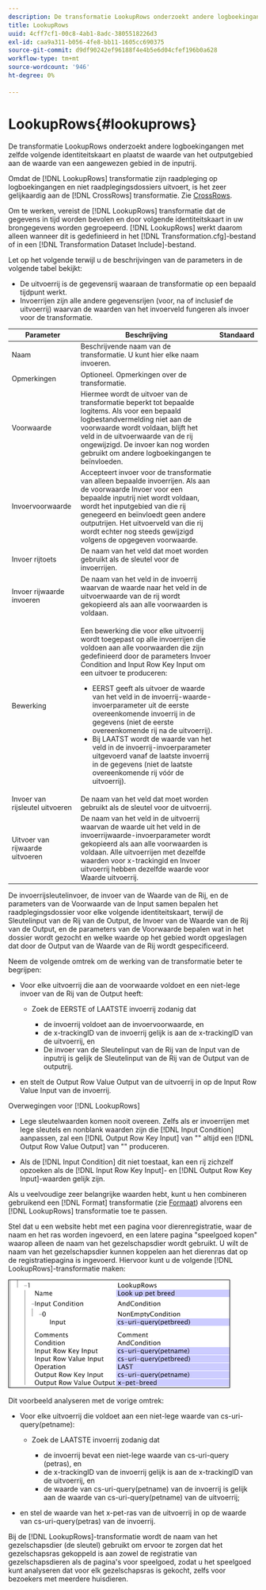 ```yaml
---
description: De transformatie LookupRows onderzoekt andere logboekingangen met zelfde volgende identiteitskaart en plaatst de waarde van het outputgebied aan de waarde van een aangewezen gebied in de inputrij.
title: LookupRows
uuid: 4cff7cf1-00c8-4ab1-8adc-3805518226d3
exl-id: caa9a311-b056-4fe8-bb11-1605cc690375
source-git-commit: d9df90242ef96188f4e4b5e6d04cfef196b0a628
workflow-type: tm+mt
source-wordcount: '946'
ht-degree: 0%

---
```


# LookupRows{#lookuprows}

De transformatie LookupRows onderzoekt andere logboekingangen met zelfde volgende identiteitskaart en plaatst de waarde van het outputgebied aan de waarde van een aangewezen gebied in de inputrij.

Omdat de [!DNL LookupRows] transformatie zijn raadpleging op logboekingangen en niet raadplegingsdossiers uitvoert, is het zeer gelijkaardig aan de [!DNL CrossRows] transformatie. Zie [CrossRows](../../../../../home/c-dataset-const-proc/c-data-trans/c-transf-types/c-standard-transf/c-crossrows.md#concept-fcace08804f54db397ed631cc13ff4f2).

Om te werken, vereist de [!DNL LookupRows] transformatie dat de gegevens in tijd worden bevolen en door volgende identiteitskaart in uw brongegevens worden gegroepeerd. [!DNL LookupRows] werkt daarom alleen wanneer dit is gedefinieerd in het [!DNL Transformation.cfg]-bestand of in een [!DNL Transformation Dataset Include]-bestand.

Let op het volgende terwijl u de beschrijvingen van de parameters in de volgende tabel bekijkt:

* De uitvoerrij is de gegevensrij waaraan de transformatie op een bepaald tijdpunt werkt.
* Invoerrijen zijn alle andere gegevensrijen (voor, na of inclusief de uitvoerrij) waarvan de waarden van het invoerveld fungeren als invoer voor de transformatie.

<table id="table_AB68A89ECD5C45F39B8433F994BBD7D8"> 
 <thead> 
  <tr> 
   <th colname="col1" class="entry"> Parameter </th> 
   <th colname="col2" class="entry"> Beschrijving </th> 
   <th colname="col3" class="entry"> Standaard </th> 
  </tr> 
 </thead>
 <tbody> 
  <tr> 
   <td colname="col1"> Naam </td> 
   <td colname="col2"> Beschrijvende naam van de transformatie. U kunt hier elke naam invoeren. </td> 
   <td colname="col3"> </td> 
  </tr> 
  <tr> 
   <td colname="col1"> Opmerkingen </td> 
   <td colname="col2"> Optioneel. Opmerkingen over de transformatie. </td> 
   <td colname="col3"> </td> 
  </tr> 
  <tr> 
   <td colname="col1"> Voorwaarde </td> 
   <td colname="col2"> Hiermee wordt de uitvoer van de transformatie beperkt tot bepaalde logitems. Als voor een bepaald logbestandvermelding niet aan de voorwaarde wordt voldaan, blijft het veld in de uitvoerwaarde van de rij ongewijzigd. De invoer kan nog worden gebruikt om andere logboekingangen te beïnvloeden. </td> 
   <td colname="col3"> </td> 
  </tr> 
  <tr> 
   <td colname="col1"> Invoervoorwaarde </td> 
   <td colname="col2">Accepteert invoer voor de transformatie van alleen bepaalde invoerrijen. Als aan de voorwaarde <span class="wintitle"> Invoer</span> voor een bepaalde inputrij niet wordt voldaan, wordt het inputgebied van die rij genegeerd en beïnvloedt geen andere outputrijen. Het uitvoerveld van die rij wordt echter nog steeds gewijzigd volgens de opgegeven voorwaarde. </td> 
   <td colname="col3"> </td> 
  </tr> 
  <tr> 
   <td colname="col1"> Invoer rijtoets </td> 
   <td colname="col2"> De naam van het veld dat moet worden gebruikt als de sleutel voor de invoerrijen. </td> 
   <td colname="col3"> </td> 
  </tr> 
  <tr> 
   <td colname="col1"> Invoer rijwaarde invoeren </td> 
   <td colname="col2"> De naam van het veld in de invoerrij waarvan de waarde naar het veld in de uitvoerwaarde van de rij wordt gekopieerd als aan alle voorwaarden is voldaan. </td> 
   <td colname="col3"> </td> 
  </tr> 
  <tr> 
   <td colname="col1"> Bewerking </td> 
   <td colname="col2"> <p>Een bewerking die voor elke uitvoerrij wordt toegepast op alle invoerrijen die voldoen aan alle voorwaarden die zijn gedefinieerd door de parameters <span class="wintitle"> Invoer</span> Condition and Input Row Key Input om een uitvoer te produceren: 
     <ul id="ul_16FB152CB558497794DDED72A2F05CDD"> 
      <li id="li_22DA9F814E4E42D0B21E90B63A2A7A0E"> EERST geeft als uitvoer de waarde van het veld in de invoerrij-waarde-invoerparameter uit de eerste overeenkomende invoerrij in de gegevens (niet de eerste overeenkomende rij na de uitvoerrij). </li> 
      <li id="li_45E00C3DE0494A1CB5C09B942088F161"> Bij LAATST wordt de waarde van het veld in de invoerrij-invoerparameter uitgevoerd vanaf de laatste invoerrij in de gegevens (niet de laatste overeenkomende rij vóór de uitvoerrij). </li> 
     </ul> </p> </td> 
   <td colname="col3"> </td> 
  </tr> 
  <tr> 
   <td colname="col1"> Invoer van rijsleutel uitvoeren </td> 
   <td colname="col2"> De naam van het veld dat moet worden gebruikt als de sleutel voor de uitvoerrij. </td> 
   <td colname="col3"> </td> 
  </tr> 
  <tr> 
   <td colname="col1"> Uitvoer van rijwaarde uitvoeren </td> 
   <td colname="col2">De naam van het veld in de uitvoerrij waarvan de waarde uit het veld in de invoerrijwaarde-invoerparameter wordt gekopieerd als aan alle voorwaarden is voldaan. Alle uitvoerrijen met dezelfde waarden voor x-trackingid en <span class="wintitle"> Invoer uitvoerrij </span>hebben dezelfde waarde voor <span class="wintitle"> Waarde uitvoerrij</span>. </td> 
   <td colname="col3"> </td> 
  </tr> 
 </tbody> 
</table>

De invoerrijsleutelinvoer, de invoer van de Waarde van de Rij, en de parameters van de Voorwaarde van de Input samen bepalen het raadplegingsdossier voor elke volgende identiteitskaart, terwijl de Sleutelinput van de Rij van de Output, de Invoer van de Waarde van de Rij van de Output, en de parameters van de Voorwaarde bepalen wat in het dossier wordt gezocht en welke waarde op het gebied wordt opgeslagen dat door de Output van de Waarde van de Rij wordt gespecificeerd.

Neem de volgende omtrek om de werking van de transformatie beter te begrijpen:

* Voor elke uitvoerrij die aan de voorwaarde voldoet en een niet-lege invoer van de Rij van de Output heeft:

   * Zoek de EERSTE of LAATSTE invoerrij zodanig dat

      * de invoerrij voldoet aan de invoervoorwaarde, en
      * de x-trackingID van de invoerrij gelijk is aan de x-trackingID van de uitvoerrij, en
      * De invoer van de Sleutelinput van de Rij van de Input van de inputrij is gelijk de Sleutelinput van de Rij van de Output van de outputrij.

* en stelt de Output Row Value Output van de uitvoerrij in op de Input Row Value Input van de invoerrij.

Overwegingen voor [!DNL LookupRows]

* Lege sleutelwaarden komen nooit overeen. Zelfs als er invoerrijen met lege sleutels en nonblank waarden zijn die [!DNL Input Condition] aanpassen, zal een [!DNL Output Row Key Input] van &quot;&quot; altijd een [!DNL Output Row Value Output] van &quot;&quot; produceren.

* Als de [!DNL Input Condition] dit niet toestaat, kan een rij zichzelf opzoeken als de [!DNL Input Row Key Input]- en [!DNL Output Row Key Input]-waarden gelijk zijn.

Als u veelvoudige zeer belangrijke waarden hebt, kunt u hen combineren gebruikend een [!DNL Format] transformatie (zie [Formaat](../../../../../home/c-dataset-const-proc/c-data-trans/c-transf-types/c-standard-transf/c-format.md#concept-3de04869181e4694ab072b092186684b)) alvorens een [!DNL LookupRows] transformatie toe te passen.

Stel dat u een website hebt met een pagina voor dierenregistratie, waar de naam en het ras worden ingevoerd, en een latere pagina &quot;speelgoed kopen&quot; waarop alleen de naam van het gezelschapsdier wordt gebruikt. U wilt de naam van het gezelschapsdier kunnen koppelen aan het dierenras dat op de registratiepagina is ingevoerd. Hiervoor kunt u de volgende [!DNL LookupRows]-transformatie maken:

![](assets/cfg_TransformationType_LookupRows.png)

Dit voorbeeld analyseren met de vorige omtrek:

* Voor elke uitvoerrij die voldoet aan een niet-lege waarde van cs-uri-query(petname):

   * Zoek de LAATSTE invoerrij zodanig dat

      * de invoerrij bevat een niet-lege waarde van cs-uri-query (petras), en
      * de x-trackingID van de invoerrij gelijk is aan de x-trackingID van de uitvoerrij, en
      * de waarde van cs-uri-query(petname) van de invoerrij is gelijk aan de waarde van cs-uri-query(petname) van de uitvoerrij;

* en stel de waarde van het x-pet-ras van de uitvoerrij in op de waarde van cs-uri-query(petras) van de invoerrij.

Bij de [!DNL LookupRows]-transformatie wordt de naam van het gezelschapsdier (de sleutel) gebruikt om ervoor te zorgen dat het gezelschapsras gekoppeld is aan zowel de registratie van gezelschapsdieren als de pagina&#39;s voor speelgoed, zodat u het speelgoed kunt analyseren dat voor elk gezelschapsras is gekocht, zelfs voor bezoekers met meerdere huisdieren.

